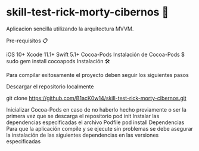# skill-test-rick-morty-cibernos 🍎

Aplicacion sencilla utilizando la arquitectura MVVM.

Pre-requisitos 📋

iOS 10+
Xcode 11.1+
Swift 5.1+
Cocoa-Pods Instalación de Cocoa-Pods
$ sudo gem install cocoapods
Instalación 🛠️

Para compilar exitosamente el proyecto deben seguir los siguientes pasos

Descargar el repositorio localmente

git clone https://github.com/B1acK0w14/skill-test-rick-morty-cibernos.git

Inicializar Cocoa-Pods en caso de no haberlo hecho previamente o ser la primera vez que se descarga el repositorio pod init Instalar las dependencias especificadas el archivo Podfile pod install Dependencias Para que la aplicación compile y se ejecute sin problemas se debe asegurar la instalación de las siguientes dependencias en las versiones especificadas
